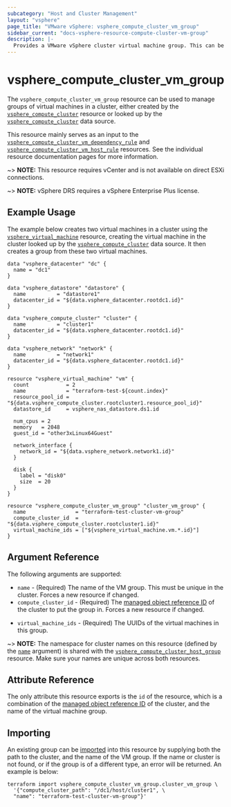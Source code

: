 ```yaml
---
subcategory: "Host and Cluster Management"
layout: "vsphere"
page_title: "VMware vSphere: vsphere_compute_cluster_vm_group"
sidebar_current: "docs-vsphere-resource-compute-cluster-vm-group"
description: |-
  Provides a VMware vSphere cluster virtual machine group. This can be used to manage groups of virtual machines for relevant rules in a cluster.
---
```


# vsphere\_compute\_cluster\_vm\_group

The `vsphere_compute_cluster_vm_group` resource can be used to manage groups of
virtual machines in a cluster, either created by the
[`vsphere_compute_cluster`][tf-vsphere-cluster-resource] resource or looked up
by the [`vsphere_compute_cluster`][tf-vsphere-cluster-data-source] data source.

[tf-vsphere-cluster-resource]: /docs/providers/vsphere/r/compute_cluster.html
[tf-vsphere-cluster-data-source]: /docs/providers/vsphere/d/compute_cluster.html

This resource mainly serves as an input to the
[`vsphere_compute_cluster_vm_dependency_rule`][tf-vsphere-cluster-vm-dependency-rule-resource]
and
[`vsphere_compute_cluster_vm_host_rule`][tf-vsphere-cluster-vm-host-rule-resource]
resources. See the individual resource documentation pages for more information.

[tf-vsphere-cluster-vm-dependency-rule-resource]: /docs/providers/vsphere/r/compute_cluster_vm_dependency_rule.html
[tf-vsphere-cluster-vm-host-rule-resource]: /docs/providers/vsphere/r/compute_cluster_vm_host_rule.html

~> **NOTE:** This resource requires vCenter and is not available on direct ESXi
connections.

~> **NOTE:** vSphere DRS requires a vSphere Enterprise Plus license.

## Example Usage

The example below creates two virtual machines in a cluster using the
[`vsphere_virtual_machine`][tf-vsphere-vm-resource] resource, creating the
virtual machine in the cluster looked up by the
[`vsphere_compute_cluster`][tf-vsphere-cluster-data-source] data source. It
then creates a group from these two virtual machines.

[tf-vsphere-vm-resource]: /docs/providers/vsphere/r/virtual_machine.html

```hcl
data "vsphere_datacenter" "dc" {
  name = "dc1"
}

data "vsphere_datastore" "datastore" {
  name          = "datastore1"
  datacenter_id = "${data.vsphere_datacenter.rootdc1.id}"
}

data "vsphere_compute_cluster" "cluster" {
  name          = "cluster1"
  datacenter_id = "${data.vsphere_datacenter.rootdc1.id}"
}

data "vsphere_network" "network" {
  name          = "network1"
  datacenter_id = "${data.vsphere_datacenter.rootdc1.id}"
}

resource "vsphere_virtual_machine" "vm" {
  count            = 2
  name             = "terraform-test-${count.index}"
  resource_pool_id = "${data.vsphere_compute_cluster.rootcluster1.resource_pool_id}"
  datastore_id     = vsphere_nas_datastore.ds1.id

  num_cpus = 2
  memory   = 2048
  guest_id = "other3xLinux64Guest"

  network_interface {
    network_id = "${data.vsphere_network.network1.id}"
  }

  disk {
    label = "disk0"
    size  = 20
  }
}

resource "vsphere_compute_cluster_vm_group" "cluster_vm_group" {
  name                = "terraform-test-cluster-vm-group"
  compute_cluster_id  = "${data.vsphere_compute_cluster.rootcluster1.id}"
  virtual_machine_ids = ["${vsphere_virtual_machine.vm.*.id}"]
}
```

## Argument Reference

The following arguments are supported:

* `name` - (Required) The name of the VM group. This must be unique in the
  cluster. Forces a new resource if changed.
* `compute_cluster_id` - (Required) The [managed object reference
  ID][docs-about-morefs] of the cluster to put the group in.  Forces a new
  resource if changed.

[docs-about-morefs]: /docs/providers/vsphere/index.html#use-of-managed-object-references-by-the-vsphere-provider

* `virtual_machine_ids` - (Required) The UUIDs of the virtual machines in this
  group.

~> **NOTE:** The namespace for cluster names on this resource (defined by the
[`name`](#name) argument) is shared with the
[`vsphere_compute_cluster_host_group`][tf-vsphere-cluster-host-group-resource]
resource. Make sure your names are unique across both resources.

[tf-vsphere-cluster-host-group-resource]: /docs/providers/vsphere/r/compute_cluster_host_group.html

## Attribute Reference

The only attribute this resource exports is the `id` of the resource, which is
a combination of the [managed object reference ID][docs-about-morefs] of the
cluster, and the name of the virtual machine group.

## Importing

An existing group can be [imported][docs-import] into this resource by
supplying both the path to the cluster, and the name of the VM group. If the
name or cluster is not found, or if the group is of a different type, an error
will be returned. An example is below:

[docs-import]: https://www.terraform.io/docs/import/index.html

```
terraform import vsphere_compute_cluster_vm_group.cluster_vm_group \
  '{"compute_cluster_path": "/dc1/host/cluster1", \
  "name": "terraform-test-cluster-vm-group"}'
```
